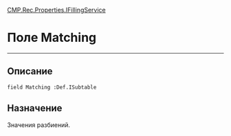 ﻿---
Link: CMP.Rec.Properties.IFillingService.@Matching
---

<!---  Навигация
[Имя проекта](#) :
-->
[CMP.Rec.Properties.IFillingService](Default)

# Поле Matching
---

## Описание

    field Matching :Def.ISubtable

<!--
## Аргументы{#Args}

### Аргумент1

Описание аргумента 1
-->

## Назначение

Значения разбиений.

<!--
## Пример

    Matching...
-->

